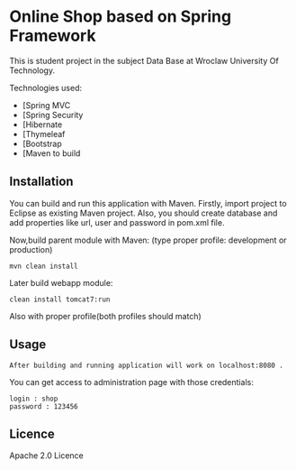 Online Shop based on Spring Framework
=============

This is student project in the subject Data Base at Wroclaw University Of Technology.

Technologies used:
* [Spring MVC
* [Spring Security 
* [Hibernate
* [Thymeleaf
* [Bootstrap
* [Maven to build


Installation
-----------

You can build and run this application with Maven.
Firstly, import project to Eclipse as existing Maven project.
Also, you should create database and add properties like url, user and password  in pom.xml file. 

Now,build parent module with Maven: (type proper profile: development or production)
 

```
mvn clean install 
```

Later build webapp module:

```
clean install tomcat7:run
```
Also with proper profile(both profiles should match)


Usage
-----

```
After building and running application will work on localhost:8080 .
```

You can get access to administration page with those credentials:
```
login : shop
password : 123456
```

Licence
------------

Apache 2.0 Licence
